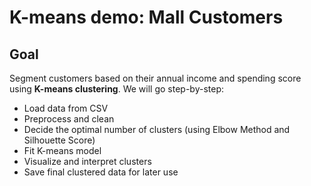 # K-means demo: Mall Customers

## Goal
Segment customers based on their annual income and spending score using **K-means clustering**.
We will go step-by-step:
- Load data from CSV
- Preprocess and clean
- Decide the optimal number of clusters (using Elbow Method and Silhouette Score)
- Fit K-means model
- Visualize and interpret clusters
- Save final clustered data for later use


